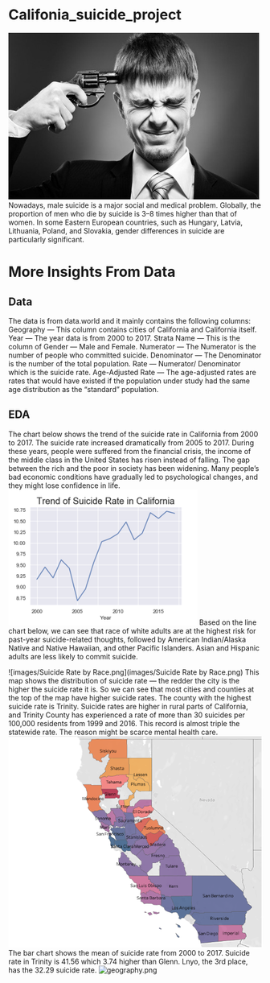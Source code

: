 # Califonia_suicide_project
![images/suicide.jpg](images/suicide.jpg)
Nowadays, male suicide is a major social and medical problem. Globally, the proportion of men who die by suicide is 3–8 times higher than that of women.
In some Eastern European countries, such as Hungary, Latvia, Lithuania, Poland, and Slovakia, gender differences in suicide are particularly significant.
# More Insights From Data
## Data
The data is from data.world and it mainly contains the following columns:
Geography — This column contains cities of California and California itself.
Year — The year data is from 2000 to 2017.
Strata Name — This is the column of Gender — Male and Female.
Numerator — The Numerator is the number of people who committed suicide.
Denominator — The Denominator is the number of the total population.
Rate — Numerator/ Denominator which is the suicide rate.
Age-Adjusted Rate — The age-adjusted rates are rates that would have existed if the population under study had the same age distribution as the “standard” population.
## EDA
The chart below shows the trend of the suicide rate in California from 2000 to 2017. The suicide rate increased dramatically from 2005 to 2017.
During these years, people were suffered from the financial crisis, the income of the middle class in the United States has risen instead of falling. The gap between the rich and the poor in society has been widening. Many people’s bad economic conditions have gradually led to psychological changes, and they might lose confidence in life.
![images/Trend_in_California.png](images/Trend_in_California.png)
Based on the line chart below, we can see that race of white adults are at the highest risk for past-year suicide-related thoughts, followed by American Indian/Alaska Native and Native Hawaiian, and other Pacific Islanders. Asian and Hispanic adults are less likely to commit suicide.

![images/Suicide Rate by Race.png](images/Suicide Rate by Race.png)
This map shows the distribution of suicide rate — the redder the city is the higher the suicide rate it is. So we can see that most cities and counties at the top of the map have higher suicide rates. The county with the highest suicide rate is Trinity. Suicide rates are higher in rural parts of California, and Trinity County has experienced a rate of more than 30 suicides per 100,000 residents from 1999 and 2016. This record is almost triple the statewide rate. The reason might be scarce mental health care.
![images/map.png](images/map.png)
The bar chart shows the mean of suicide rate from 2000 to 2017. Suicide rate in Trinity is 41.56 which 3.74 higher than Glenn. Lnyo, the 3rd place, has the 32.29 suicide rate.
![geography.png](geography.png)

